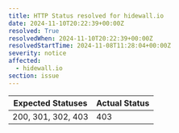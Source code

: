 ```yaml
---
title: HTTP Status resolved for hidewall.io
date: 2024-11-10T20:22:39+00:00Z
resolved: True
resolvedWhen: 2024-11-10T20:22:39+00:00Z
resolvedStartTime: 2024-11-08T11:28:04+00:00Z
severity: notice
affected:
  - hidewall.io
section: issue
---
```


| Expected Statuses | Actual Status  |
|-------------------|----------------|
| 200, 301, 302, 403 | 403 |

